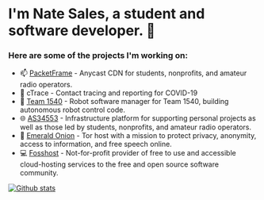 # I'm Nate Sales, a student and software developer. 👋

### Here are some of the projects I'm working on:
- 📫 [PacketFrame](https://packetframe.com/) - Anycast CDN for students, nonprofits, and amateur radio operators.
- 📍 cTrace - Contact tracing and reporting for COVID-19
- 🤖 [Team 1540](https://team1540.org) - Robot software manager for Team 1540, building autonomous robot control code.
- 🌐 [AS34553](https://natesales.net/network) - Infrastructure platform for supporting personal projects as well as those led by students, nonprofits, and amateur radio operators.
- 🧅 [Emerald Onion](https://emeraldonion.org) - Tor host with a mission to protect privacy, anonymity, access to information, and free speech online.
- 💻 [Fosshost](https://fosshost.org) - Not-for-profit provider of free to use and accessible cloud-hosting services to the free and open source software community. 

[![Github stats](https://github-readme-stats.vercel.app/api?username=natesales&show_icons=true&count_private=true&theme=tokyonight)](https://github.com/anuraghazra/github-readme-stats)
